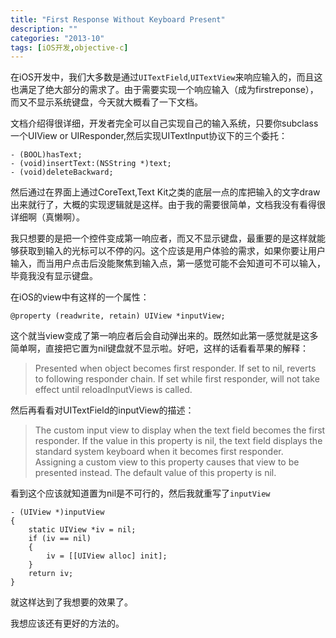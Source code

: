 ```yaml
---
title: "First Response Without Keyboard Present"
description: ""
categories: "2013-10"
tags: [iOS开发,objective-c]
---
```



在iOS开发中，我们大多数是通过`UITextField`,`UITextView`来响应输入的，而且这也满足了绝大部分的需求了。由于需要实现一个响应输入（成为firstreponse），而又不显示系统键盘，今天就大概看了一下文档。


文档介绍得很详细，开发者完全可以自己实现自己的输入系统，只要你subclass一个UIView or UIResponder,然后实现UITextInput协议下的三个委托：

	
	- (BOOL)hasText;
	- (void)insertText:(NSString *)text;
	- (void)deleteBackward;

然后通过在界面上通过CoreText,Text Kit之类的底层一点的库把输入的文字draw出来就行了，大概的实现逻辑就是这样。由于我的需要很简单，文档我没有看得很详细啊（真懒啊）。

我只想要的是把一个控件变成第一响应者，而又不显示键盘，最重要的是这样就能够获取到输入的光标可以不停的闪。这个应该是用户体验的需求，如果你要让用户输入，而当用户点击后没能聚焦到输入点，第一感觉可能不会知道可不可以输入，毕竟我没有显示键盘。


在iOS的view中有这样的一个属性：

	@property (readwrite, retain) UIView *inputView;             

这个就当view变成了第一响应者后会自动弹出来的。既然如此第一感觉就是这多简单啊，直接把它置为nil键盘就不显示啦。好吧，这样的话看看苹果的解释：

> Presented when object becomes first responder.  If set to nil, reverts to following responder chain.  If set while first responder, will not take effect until reloadInputViews is called.

然后再看看对UITextField的inputView的描述：

> The custom input view to display when the text field becomes the first responder.
> If the value in this property is nil, the text field displays the standard system keyboard when it becomes first responder. Assigning a custom view to this property causes that view to be presented instead.
The default value of this property is nil.


看到这个应该就知道置为nil是不可行的，然后我就重写了`inputView`

	- (UIView *)inputView
	{
		static UIView *iv = nil;
		if (iv == nil)
		{
			iv = [[UIView alloc] init];
		}
		return iv;
	}

就这样达到了我想要的效果了。

我想应该还有更好的方法的。
